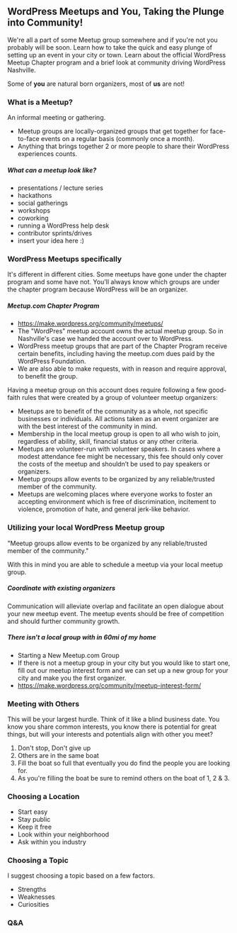 ## WordPress Meetups and You, Taking the Plunge into Community!

We're all a part of some Meetup group somewhere and if you're not you probably will be soon. Learn how to take the quick and easy plunge of setting up an event in your city or town. Learn about the official WordPress Meetup Chapter program and a brief look at community driving WordPress Nashville.

Some of **you** are natural born organizers, most of **us** are not!

### What is a Meetup?

An informal meeting or gathering.

- Meetup groups are locally-organized groups that get together for face-to-face events on a regular basis (commonly once a month).
- Anything that brings together 2 or more people to share their WordPress experiences counts.

##### What can a meetup look like?

- presentations / lecture series
- hackathons
- social gatherings
- workshops
- coworking
- running a WordPress help desk
- contributor sprints/drives
- insert your idea here :)

### WordPress Meetups specifically

It's different in different cities. Some meetups have gone under the chapter program and some have not. You'll always know which groups are under the chapter program because WordPress will be an organizer.

##### Meetup.com Chapter Program
- https://make.wordpress.org/community/meetups/
- The "WordPres" meetup account owns the actual meetup group. So in Nashville's case we handed the account over to WordPress.
- WordPress meetup groups that are part of the Chapter Program receive certain benefits, including having the meetup.com dues paid by the WordPress Foundation.
- We are also able to make requests, with in reason and require approval, to benefit the group.

Having a meetup group on this account does require following a few good-faith rules that were created by a group of volunteer meetup organizers:

- Meetups are to benefit of the community as a whole, not specific businesses or individuals. All actions taken as an event organizer are with the best interest of the community in mind.
- Membership in the local meetup group is open to all who wish to join, regardless of ability, skill, financial status or any other criteria.
- Meetups are volunteer-run with volunteer speakers. In cases where a modest attendance fee might be necessary, this fee should only cover the costs of the meetup and shouldn’t be used to pay speakers or organizers.
- Meetup groups allow events to be organized by any reliable/trusted member of the community.
- Meetups are welcoming places where everyone works to foster an accepting environment which is free of discrimination, incitement to violence, promotion of hate, and general jerk-like behavior.

### Utilizing your local WordPress Meetup group

"Meetup groups allow events to be organized by any reliable/trusted member of the community."

With this in mind you are able to schedule a meetup via your local meetup group.

##### Coordinate with existing organizers

Communication will alleviate overlap and facilitate an open dialogue about your new meetup event. The meetup events should be free of competition and should further community growth.

##### There isn't a local group with in 60mi of my home

- Starting a New Meetup.com Group
- If there is not a meetup group in your city but you would like to start one, fill out our meetup interest form and we can set up a new group for your city and make you the first organizer.
- https://make.wordpress.org/community/meetup-interest-form/

### Meeting with Others

This will be your largest hurdle. Think of it like a blind business date. You know you share common interests, you know there is potential for great things, but will your interests and potentials align with other you meet?

1. Don't stop, Don't give up
2. Others are in the same boat
3. Fill the boat so full that eventually you do find the people you are looking for.
4. As you're filling the boat be sure to remind others on the boat of 1, 2 & 3.

### Choosing a Location

- Start easy
- Stay public
- Keep it free
- Look within your neighborhood
- Ask within you industry

### Choosing a Topic

I suggest choosing a topic based on a few factors. 

- Strengths
- Weaknesses
- Curiosities

### Q&A